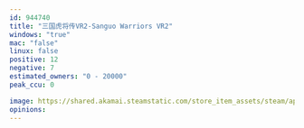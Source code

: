 ```yaml
---
id: 944740
title: "三国虎将传VR2-Sanguo Warriors VR2"
windows: "true"
mac: "false"
linux: false
positive: 12
negative: 7
estimated_owners: "0 - 20000"
peak_ccu: 0

image: https://shared.akamai.steamstatic.com/store_item_assets/steam/apps/944740/header.jpg?t=1548917265
opinions:
---
```

